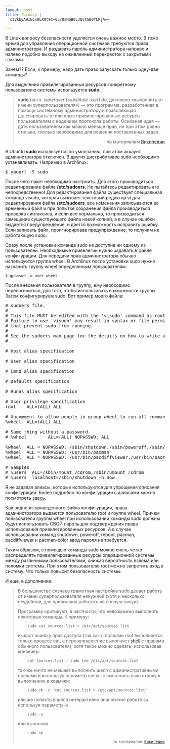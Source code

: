 ```yaml
--- 
layout: post
title: !binary |
  c3VkbyA9INCx0LXQt9C+0L/QsNGB0L3QvtGB0YLRjA==

---
```

В Linux вопросу безопасности уделяется очень важное место. В тоже время для управления операционной системой требуются права администратора. И раздавать пароль администратора направо и налево подобно выходу на оживленный перекресток с закрытыми глазами.

Зачем?? Если, к примеру, надо дать право запускать только одну-две команды?
<!--more-->
Для выделения привилегированных ресурсов конкретному пользователю системы используется <strong>sudo</strong>.
<blockquote><strong>sudo</strong> (англ. <em><span lang="en" xml:lang="en">superuser [substitute user] do</span></em>, дословно «выполнить от имени <span class="mw-redirect">суперпользователя</span>») — это программа, разработанная в помощь системному администратору и позволяющая делегировать те или иные привилегированные ресурсы пользователям с ведением протокола работы. Основная идея — дать пользователям как можно меньше прав, но при этом ровно столько, сколько необходимо для решения поставленных задач.
<p style="text-align: right;">по материалам <a href="http://ru.wikipedia.org/wiki/Sudo" target="_blank">Википедии</a></p>
</blockquote>
В Ubuntu <strong>sudo</strong> используется по умолчанию, при этом аккаунт администратора отключен. В других дистрибутивов sudo необходимо устанавливать. Например в Archlinux:
<pre>$ yaourt -S sudo</pre>

После чего пакет необходимо настроить. Для этого производиться редактирование файла <strong>/etc/sudoers</strong>. Не пытайтесь редактировать его непосредственно! Для редактирования файла существует специальная команда visudo, которая вызывает текстовый редактор vi для редактирования файла <strong>/etc/sudoers</strong>, все изменения записываются во временный файл и при попытке сохранения файла производиться проверка синтаксиса, и если все нормально, то производиться замещение существующего файла новой копией, а в случае ошибки выдается предупреждение, и дается возможность исправить ошибку. Если записать файл, проигнорировав предупреждение, то получим не работающую sudo.

Сразу после установки команда sudo не доступна ни одному из пользователей. Необходимые привелегии нужно задавать в файле конфигурации. Для передачи прав администратора обычно используется группа wheel. В Archlinux после установки sudo нужно назначить группу wheel определенным пользователям:
<pre><code>$ gpasswd -a user wheel</code></pre>

После внесения пользователя в группу, ему необходимо перелогиниться, для того, чтобы использовать возможности группы. Затем конфигурируем sudo. Вот пример моего файла:
<pre># sudoers file.
#
# This file MUST be edited with the 'visudo' command as root.
# Failure to use 'visudo' may result in syntax or file permission errors
# that prevent sudo from running.
#
# See the sudoers man page for the details on how to write a sudoers file.
#

# Host alias specification

# User alias specification

# Cmnd alias specification

# Defaults specification

# Runas alias specification

# User privilege specification
root    ALL=(ALL) ALL

# Uncomment to allow people in group wheel to run all commands
%wheel  ALL=(ALL) ALL

# Same thing without a password
# %wheel        ALL=(ALL) NOPASSWD: ALL

%wheel  ALL = NOPASSWD: /sbin/shutdown,/sbin/poweroff,/sbin/reboot
%wheel  ALL = NOPASSWD: /usr/bin/pacman
%wheel  ALL = NOPASSWD: /usr/bin/pacdiffviewer,/usr/bin/pacman-color

# Samples
# %users  ALL=/sbin/mount /cdrom,/sbin/umount /cdrom
# %users  localhost=/sbin/shutdown -h now</pre>

Я не задавал алиасы, которые используются для упрощения описания конфигурации. Более подробно по конфигурации с алиасами можно посмотреть <a href="http://apicom.org.ua/blog/2009/01/09/sudo-ili-ne-sudo/" target="_blank">здесь</a>.

Как видно из приведенного файла конфигурации, права администратора выдаются пользователю root и группе wheel. Причем пользователи группы wheel при использовании команды sudo должны будут использовать СВОЙ пароль для подтверждения права использования привилегированных ресурсов. А в случае использовании команд shutdown, poweroff, reboot, pacman, pacdiffviewer и pacman-color ввод пароля не требуется.

Таким образом, с помощью команды sudo можно очень четко распределять привилегированные ресурсы операционной системы между различными пользователями, снижая вероятность взлома или поломки системы. При этом пользователю root можно запретить вход в систему. Что только повысит безопасность системы.

И еще, в дополнение:
<blockquote>В большинстве случаев грамотная настройка sudo делает работу от имени суперпользователя ненужной (хотя и несколько неудобной, для привыкших работать «в полную силу»).

Программу критикуют, в частности, что невозможно выполнять некоторые команды. К примеру:
<p style="padding-left: 30px;"><code>sudo cat sources.list &gt; /etc/apt/sources.list</code></p>

выдаст ошибку прав доступа (так как с правами root выполняется только процесс cat, а перенаправление выполняет <a title="Командная оболочка UNIX" href="http://ru.wikipedia.org/wiki/%D0%9A%D0%BE%D0%BC%D0%B0%D0%BD%D0%B4%D0%BD%D0%B0%D1%8F_%D0%BE%D0%B1%D0%BE%D0%BB%D0%BE%D1%87%D0%BA%D0%B0_UNIX">shell</a> с правами обычного пользователя), хотя такое можно сделать, использовав конвейер:
<p style="padding-left: 30px;"><code>cat sources.list | sudo tee /etc/apt/sources.list</code></p>

так-же ничто не мешает выполнить шелл с административными правами и используя параметр шела -с выполнить взяв строку к выполнению в кавычки:
<p style="padding-left: 30px;"><code>sudo sh -c 'cat sources.list &gt; /etc/apt/sources.list'</code></p>

или же попасть в шелл интерактивно аналогично работе su используя параметр -s
<p style="padding-left: 30px;"><code>sudo -s</code></p>

или выполнив
<p style="padding-left: 30px;"><code>sudo sh
</code>
</p><p style="text-align: right;"><code>по материалам <a href="http://ru.wikipedia.org/wiki/Sudo" target="_blank">Википедии</a></code></p>
</blockquote>
